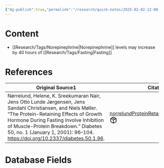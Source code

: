 ```yaml
---
{"dg-publish":true,"permalink":"/research/quick-notes/2025-02-02-12-08-43/","updated":"2025-02-02T12:09:07-05:00"}
---
```


# Content
- [[Research/Tags/Norepinephrine\|Norepinephrine]] levels may increase by 40 hours of [[Research/Tags/Fasting\|Fasting]]
# References
<div><table class="dataview table-view-table"><thead class="table-view-thead"><tr class="table-view-tr-header"><th class="table-view-th"><span>Original Source</span><span class="dataview small-text">1</span></th><th class="table-view-th"><span>Citation Key</span></th></tr></thead><tbody class="table-view-tbody"><tr><td><span>Nørrelund, Helene, K. Sreekumaran Nair, Jens Otto Lunde Jørgensen, Jens Sandahl Christiansen, and Niels Møller. “The Protein-Retaining Effects of Growth Hormone During Fasting Involve Inhibition of Muscle-Protein Breakdown.” Diabetes 50, no. 1 (January 1, 2001): 96–104. <a rel="noopener nofollow" class="external-link" href="https://doi.org/10.2337/diabetes.50.1.96" target="_blank">https://doi.org/10.2337/diabetes.50.1.96</a>.</span></td><td><span><a data-tooltip-position="top" aria-label="Research/Evidence Sources/norrelundProteinRetainingEffectsGrowth2001.md" data-href="Research/Evidence Sources/norrelundProteinRetainingEffectsGrowth2001.md" href="Research/Evidence Sources/norrelundProteinRetainingEffectsGrowth2001.md" class="internal-link" target="_blank" rel="noopener nofollow" fileclass-name="Research Links">norrelundProteinRetainingEffectsGrowth2001</a><a class="metadata-menu fileclass-icon"><svg xmlns="http://www.w3.org/2000/svg" width="24" height="24" viewBox="0 0 24 24" fill="none" stroke="currentColor" stroke-width="2" stroke-linecap="round" stroke-linejoin="round" class="svg-icon lucide-package"><path d="m7.5 4.27 9 5.15"></path><path d="M21 8a2 2 0 0 0-1-1.73l-7-4a2 2 0 0 0-2 0l-7 4A2 2 0 0 0 3 8v8a2 2 0 0 0 1 1.73l7 4a2 2 0 0 0 2 0l7-4A2 2 0 0 0 21 16Z"></path><path d="m3.3 7 8.7 5 8.7-5"></path><path d="M12 22V12"></path></svg></a></span></td></tr></tbody></table></div>

# Database Fields
